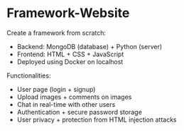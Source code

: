 # Framework-Website
Create a framework from scratch:
- Backend: MongoDB (database) + Python (server)
- Frontend: HTML + CSS + JavaScript
- Deployed using Docker on localhost 

Functionalities: 
- User page (login + signup) 
- Upload images + comments on images
- Chat in real-time with other users 
- Authentication + secure password storage
- User privacy + protection from HTML injection attacks

